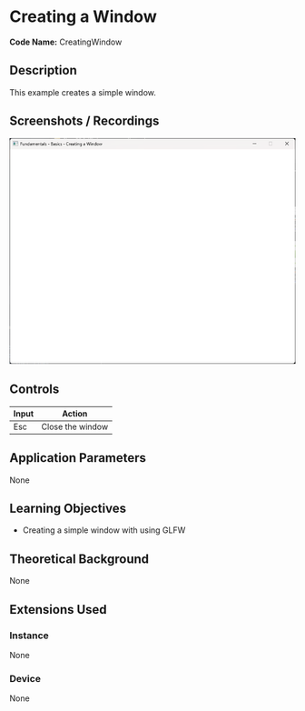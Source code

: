 # Creating a Window

**Code Name:** CreatingWindow

## Description

This example creates a simple window.

## Screenshots / Recordings

![](/Docs/ExampleMedia/Fundamentals/Basics/CreatingWindow.png?raw=true)

## Controls

| Input | Action           |
|-------|------------------|
| Esc   | Close the window |

## Application Parameters

None

## Learning Objectives

- Creating a simple window with using GLFW

## Theoretical Background

None

## Extensions Used

### Instance

None

### Device

None
